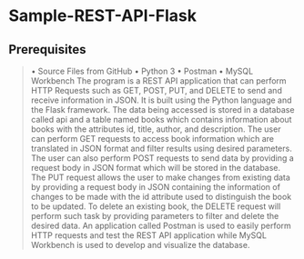 # Sample-REST-API-Flask
## Prerequisites
>•	Source Files from GitHub
>•	Python 3
>•	Postman
>•	MySQL Workbench
>The program is a REST API application that can perform HTTP Requests such as GET, POST, PUT, and DELETE to send and receive information in JSON. It is built using the Python language and the Flask framework. The data being accessed is stored in a database called api and a table named books which contains information about books with the attributes id, title, author, and description. The user can perform GET requests to access book information which are translated in JSON format and filter results using desired parameters. The user can also perform POST requests to send data by providing a request body in JSON format which will be stored in the database. The PUT request allows the user to make changes from existing data by providing a request body in JSON containing the information of changes to be made with the id attribute used to distinguish the book to be updated. To delete an existing book, the DELETE request will perform such task by providing parameters to filter and delete the desired data. An application called Postman is used to easily perform HTTP requests and test the REST API application while MySQL Workbench is used to develop and visualize the database.
